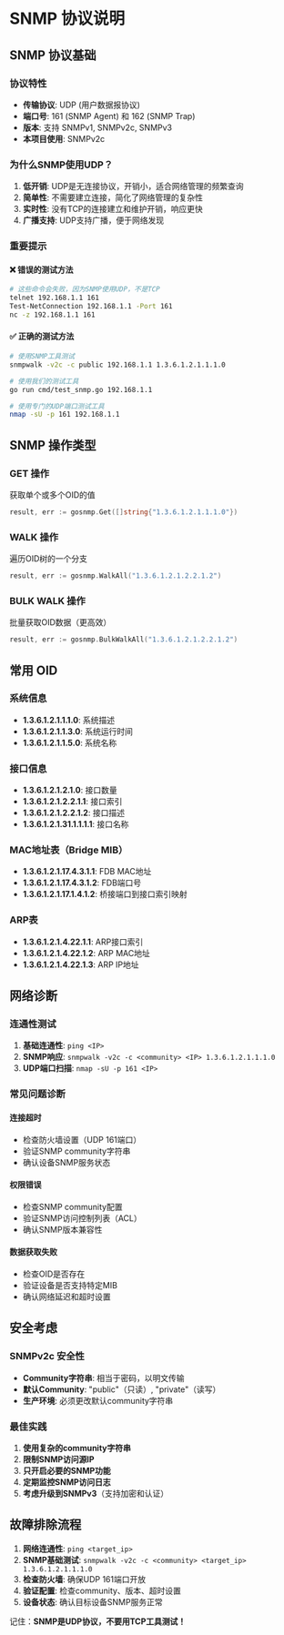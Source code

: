 # SNMP 协议说明

## SNMP 协议基础

### 协议特性
- **传输协议**: UDP (用户数据报协议)
- **端口号**: 161 (SNMP Agent) 和 162 (SNMP Trap)
- **版本**: 支持 SNMPv1, SNMPv2c, SNMPv3
- **本项目使用**: SNMPv2c

### 为什么SNMP使用UDP？

1. **低开销**: UDP是无连接协议，开销小，适合网络管理的频繁查询
2. **简单性**: 不需要建立连接，简化了网络管理的复杂性
3. **实时性**: 没有TCP的连接建立和维护开销，响应更快
4. **广播支持**: UDP支持广播，便于网络发现

### 重要提示

#### ❌ 错误的测试方法
```bash
# 这些命令会失败，因为SNMP使用UDP，不是TCP
telnet 192.168.1.1 161
Test-NetConnection 192.168.1.1 -Port 161
nc -z 192.168.1.1 161
```

#### ✅ 正确的测试方法
```bash
# 使用SNMP工具测试
snmpwalk -v2c -c public 192.168.1.1 1.3.6.1.2.1.1.1.0

# 使用我们的测试工具
go run cmd/test_snmp.go 192.168.1.1

# 使用专门的UDP端口测试工具
nmap -sU -p 161 192.168.1.1
```

## SNMP 操作类型

### GET 操作
获取单个或多个OID的值
```go
result, err := gosnmp.Get([]string{"1.3.6.1.2.1.1.1.0"})
```

### WALK 操作
遍历OID树的一个分支
```go
result, err := gosnmp.WalkAll("1.3.6.1.2.1.2.2.1.2")
```

### BULK WALK 操作
批量获取OID数据（更高效）
```go
result, err := gosnmp.BulkWalkAll("1.3.6.1.2.1.2.2.1.2")
```

## 常用 OID

### 系统信息
- **1.3.6.1.2.1.1.1.0**: 系统描述
- **1.3.6.1.2.1.1.3.0**: 系统运行时间
- **1.3.6.1.2.1.1.5.0**: 系统名称

### 接口信息
- **1.3.6.1.2.1.2.1.0**: 接口数量
- **1.3.6.1.2.1.2.2.1.1**: 接口索引
- **1.3.6.1.2.1.2.2.1.2**: 接口描述
- **1.3.6.1.2.1.31.1.1.1.1**: 接口名称

### MAC地址表（Bridge MIB）
- **1.3.6.1.2.1.17.4.3.1.1**: FDB MAC地址
- **1.3.6.1.2.1.17.4.3.1.2**: FDB端口号
- **1.3.6.1.2.1.17.1.4.1.2**: 桥接端口到接口索引映射

### ARP表
- **1.3.6.1.2.1.4.22.1.1**: ARP接口索引
- **1.3.6.1.2.1.4.22.1.2**: ARP MAC地址
- **1.3.6.1.2.1.4.22.1.3**: ARP IP地址

## 网络诊断

### 连通性测试
1. **基础连通性**: `ping <IP>`
2. **SNMP响应**: `snmpwalk -v2c -c <community> <IP> 1.3.6.1.2.1.1.1.0`
3. **UDP端口扫描**: `nmap -sU -p 161 <IP>`

### 常见问题诊断

#### 连接超时
- 检查防火墙设置（UDP 161端口）
- 验证SNMP community字符串
- 确认设备SNMP服务状态

#### 权限错误
- 检查SNMP community配置
- 验证SNMP访问控制列表（ACL）
- 确认SNMP版本兼容性

#### 数据获取失败
- 检查OID是否存在
- 验证设备是否支持特定MIB
- 确认网络延迟和超时设置

## 安全考虑

### SNMPv2c 安全性
- **Community字符串**: 相当于密码，以明文传输
- **默认Community**: "public"（只读）, "private"（读写）
- **生产环境**: 必须更改默认community字符串

### 最佳实践
1. **使用复杂的community字符串**
2. **限制SNMP访问源IP**
3. **只开启必要的SNMP功能**
4. **定期监控SNMP访问日志**
5. **考虑升级到SNMPv3**（支持加密和认证）

## 故障排除流程

1. **网络连通性**: `ping <target_ip>`
2. **SNMP基础测试**: `snmpwalk -v2c -c <community> <target_ip> 1.3.6.1.2.1.1.1.0`
3. **检查防火墙**: 确保UDP 161端口开放
4. **验证配置**: 检查community、版本、超时设置
5. **设备状态**: 确认目标设备SNMP服务正常

记住：**SNMP是UDP协议，不要用TCP工具测试！**
